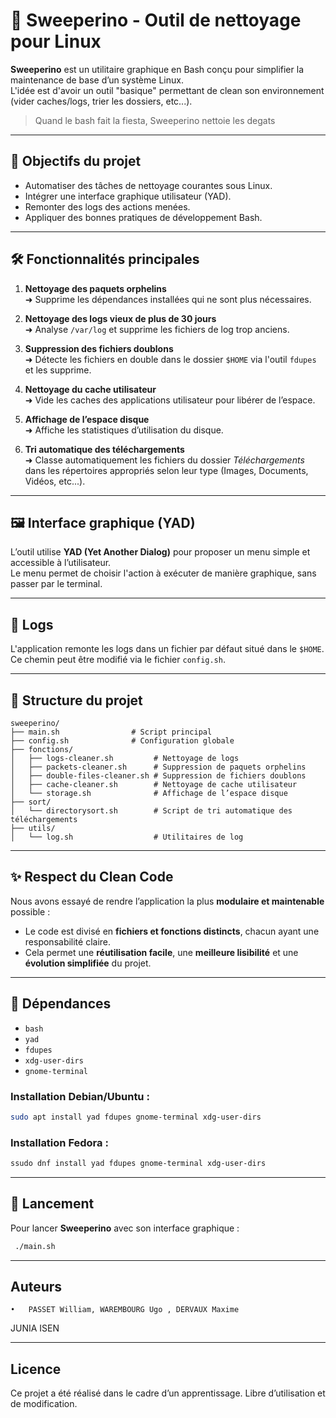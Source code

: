 # 🧹 Sweeperino - Outil de nettoyage pour Linux

**Sweeperino** est un utilitaire graphique en Bash conçu pour simplifier la maintenance de base d’un système Linux.  
L'idée est d'avoir un outil "basique" permettant de clean son environnement (vider caches/logs, trier les dossiers, etc...).

> Quand le bash fait la fiesta, Sweeperino nettoie les degats
---

## 🎯 Objectifs du projet

- Automatiser des tâches de nettoyage courantes sous Linux.
- Intégrer une interface graphique utilisateur (YAD).
- Remonter des logs des actions menées.
- Appliquer des bonnes pratiques de développement Bash.

---

## 🛠️ Fonctionnalités principales

1. **Nettoyage des paquets orphelins**  
   ➜ Supprime les dépendances installées qui ne sont plus nécessaires.

2. **Nettoyage des logs vieux de plus de 30 jours**  
   ➜ Analyse `/var/log` et supprime les fichiers de log trop anciens.

3. **Suppression des fichiers doublons**  
   ➜ Détecte les fichiers en double dans le dossier `$HOME` via l'outil `fdupes` et les supprime.

4. **Nettoyage du cache utilisateur**  
   ➜ Vide les caches des applications utilisateur pour libérer de l’espace.

5. **Affichage de l’espace disque**  
   ➜ Affiche les statistiques d’utilisation du disque.

6. **Tri automatique des téléchargements**  
   ➜ Classe automatiquement les fichiers du dossier *Téléchargements* dans les répertoires appropriés selon leur type (Images, Documents, Vidéos, etc...).

---

## 🖼️ Interface graphique (YAD)

L’outil utilise **YAD (Yet Another Dialog)** pour proposer un menu simple et accessible à l’utilisateur.  
Le menu permet de choisir l'action à exécuter de manière graphique, sans passer par le terminal.

---

## 📄 Logs

L'application remonte les logs dans un fichier par défaut situé dans le `$HOME`.  
Ce chemin peut être modifié via le fichier `config.sh`.

---

## 📁 Structure du projet

```
sweeperino/
├── main.sh                # Script principal
├── config.sh              # Configuration globale
├── fonctions/
│   ├── logs-cleaner.sh         # Nettoyage de logs
│   ├── packets-cleaner.sh      # Suppression de paquets orphelins
│   ├── double-files-cleaner.sh # Suppression de fichiers doublons
│   ├── cache-cleaner.sh        # Nettoyage de cache utilisateur
│   └── storage.sh              # Affichage de l’espace disque
├── sort/
│   └── directorysort.sh        # Script de tri automatique des téléchargements
├── utils/
│   └── log.sh                  # Utilitaires de log
```
---

## ✨ Respect du Clean Code

Nous avons essayé de rendre l’application la plus **modulaire et maintenable** possible :  
- Le code est divisé en **fichiers et fonctions distincts**, chacun ayant une responsabilité claire.
- Cela permet une **réutilisation facile**, une **meilleure lisibilité** et une **évolution simplifiée** du projet.

---

## 🧰 Dépendances

- `bash`
- `yad`
- `fdupes`
- `xdg-user-dirs`
- `gnome-terminal` 

### Installation Debian/Ubuntu :

```bash
sudo apt install yad fdupes gnome-terminal xdg-user-dirs
```

### Installation Fedora :

```bash
ssudo dnf install yad fdupes gnome-terminal xdg-user-dirs
```
---

## 🚀 Lancement

Pour lancer **Sweeperino** avec son interface graphique :

```bash
 ./main.sh
```

---

## Auteurs
	•	PASSET William, WAREMBOURG Ugo , DERVAUX Maxime
 JUNIA ISEN
 
---
## Licence

Ce projet a été réalisé dans le cadre d’un apprentissage.
Libre d’utilisation et de modification.
